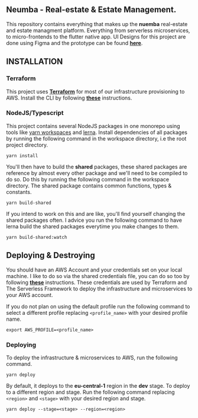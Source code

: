 ## **Neumba - Real-estate & Estate Management.**
This repository contains everything that makes up the **nuemba** real-estate and estate managment platform. Everything from serverless microservices, to micro-frontends to the flutter native app. UI Designs for this project are done using Figma and the prototype can be found [**here**](https://www.figma.com/proto/8fY3z6IapqSPoycTo2vKZM/The-Prototype-%26-Wireframes?page-id=0%3A1&node-id=101%3A4&viewport=575%2C416%2C0.25&scaling=scale-down&starting-point-node-id=101%3A4).

## **INSTALLATION**
### **Terraform**
This project uses [**Terraform**](https://www.terraform.io/) for most of our infrastructure provisioning to AWS. Install the CLI by following [**these**](https://developer.hashicorp.com/terraform/tutorials/aws-get-started/install-cli) instructions.
### **NodeJS/Typescript**
This project contains several NodeJS packages in one monorepo using tools like [yarn workspaces](https://classic.yarnpkg.com/lang/en/docs/workspaces/) and [lerna](https://lerna.js.org/). Install dependencies of all packages by running the following command in the workspace directory, i.e the root project directory.

```shell
yarn install
```

You'll then have to build the **shared** packages, these shared packages are reference by almost every other package and we'll need to be compiled to do so. Do this by running the following command in the workspace directory. The shared package contains common functions, types & constants. 

```shell
yarn build-shared
```

If you intend to work on this and are like, you'll find yourself changing the shared packages often. I advice you run the following command to have lerna build the shared packages everytime you make changes to them.

```shell
yarn build-shared:watch
```

## **Deploying & Destroying**

You should have an AWS Account and your credentials set on your local machine. I like to do so via the shared credentials file, you can do so too by following [**these**](https://docs.aws.amazon.com/sdk-for-javascript/v2/developer-guide/loading-node-credentials-shared.html) instructions. These credentials are used by Terraform and The Serverless Framework to deploy the infrastructure and microservices to your AWS account.

If you do not plan on using the default profile run the following command to select a different profile replacing `<profile_name>` with your desired profile name.

```shell
export AWS_PROFILE=<profile_name>
```

### **Deploying**
To deploy the infrastructure & microservices to AWS, run the following command.

```shell
yarn deploy
```

By default, it deploys to the **eu-central-1** region in the **dev** stage. To deploy to a different region and stage. Run the following command replacing `<region>` and `<stage>` with your desired region and stage.

```shell
yarn deploy --stage=<stage> --region=<region>
```